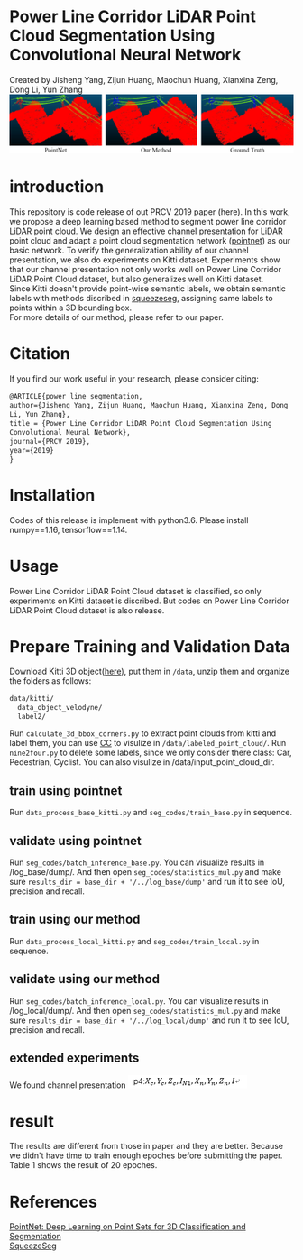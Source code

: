 # Power Line Corridor LiDAR Point Cloud Segmentation Using Convolutional Neural Network
Created by Jisheng Yang, Zijun Huang, Maochun Huang, Xianxina Zeng, Dong Li, Yun Zhang <br>
![](https://github.com/Prominem/Power-Line-Corridor-LiDAR-Point-Cloud-Segmentation/blob/master/figure6.jpg)
# introduction
This repository is code release of out PRCV 2019 paper (here). In this work, we propose a deep learning based method to segment power line corridor LiDAR point cloud. We design an effective channel presentation for LiDAR point cloud and adapt a point cloud segmentation network ([pointnet](https://github.com/charlesq34/pointnet)) as our basic network. To verify the generalization ability of our channel presentation, we also do experiments on Kitti dataset. Experiments show that our channel presentation not only works well on Power Line Corridor LiDAR Point Cloud dataset, but also generalizes well on Kitti dataset.<br>
Since Kitti doesn't provide point-wise semantic labels, we obtain semantic labels with methods discribed in [squeezeseg](https://github.com/BichenWuUCB/SqueezeSeg), assigning same labels to points within a 3D bounding box.<br>
For more details of our method, please refer to our paper.
# Citation
If you find our work useful in your research, please consider citing:

```
@ARTICLE{power line segmentation,
author={Jisheng Yang, Zijun Huang, Maochun Huang, Xianxina Zeng, Dong Li, Yun Zhang},
title = {Power Line Corridor LiDAR Point Cloud Segmentation Using Convolutional Neural Network},
journal={PRCV 2019},
year={2019}
}

```
# Installation
Codes of this release is implement with python3.6. Please install numpy==1.16, tensorflow==1.14.
# Usage
Power Line Corridor LiDAR Point Cloud dataset is classified, so only experiments on Kitti dataset is discribed. But codes on Power Line Corridor LiDAR Point Cloud dataset is also release.
# Prepare Training and Validation Data
Download Kitti 3D object([here](http://www.cvlibs.net/datasets/kitti/eval_object.php?obj_benchmark=3d)), put them in ```/data```, unzip them and organize the folders as follows:
```
data/kitti/
  data_object_velodyne/
  label2/
```
Run ``` calculate_3d_bbox_corners.py ``` to extract point clouds from kitti and label them, you can use [CC](http://www.cloudcompare.org/) to visulize in ```/data/labeled_point_cloud/```. Run ```nine2four.py``` to delete some labels, since we only consider there class: Car, Pedestrian, Cyclist. You can also visulize in /data/input_point_cloud_dir.<br>
## train using pointnet
Run ```data_process_base_kitti.py``` and ```seg_codes/train_base.py``` in sequence. 
## validate using pointnet
Run ```seg_codes/batch_inference_base.py```. You can visualize results in /log_base/dump/. And then open ```seg_codes/statistics_mul.py```  and make sure ```results_dir = base_dir + '/../log_base/dump'``` and run it to see IoU, precision and recall.
## train using our method
Run ```data_process_local_kitti.py``` and ```seg_codes/train_local.py``` in sequence. 
## validate using our method
Run ```seg_codes/batch_inference_local.py```. You can visualize results in /log_local/dump/. And then open ```seg_codes/statistics_mul.py``` and make sure ```results_dir = base_dir + '/../log_local/dump'``` and run it  to see IoU, precision and recall.
## extended experiments
We found channel presentation ![](https://github.com/Prominem/Power-Line-Corridor-LiDAR-Point-Cloud-Segmentation/blob/master/p4.png)
# result
The results are different from those in paper and they are better. Because we didn't have time to train enough epoches before submitting the paper. Table 1 shows the result of 20 epoches. 
# References
[PointNet: Deep Learning on Point Sets for 3D Classification and Segmentation](https://github.com/charlesq34/pointnet)<br>
[SqueezeSeg](https://github.com/BichenWuUCB/SqueezeSeg)



